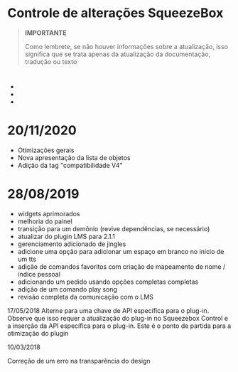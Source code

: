 # Controle de alterações SqueezeBox

>**IMPORTANTE**
>
>Como lembrete, se não houver informações sobre a atualização, isso significa que se trata apenas da atualização da documentação, tradução ou texto

# 

- 
- 
- 

# 20/11/2020

- Otimizações gerais
- Nova apresentação da lista de objetos
- Adição da tag "compatibilidade V4"

# 28/08/2019

- widgets aprimorados
- melhoria do painel
- transição para um demônio (revive dependências, se necessário)
- atualizar do plugin LMS para 2.1.1
- gerenciamento adicionado de jingles
- adicione uma opção para adicionar um espaço em branco no início de um tts
- adição de comandos favoritos com criação de mapeamento de nome / índice pessoal
- adicionando um pedido usando opções completas completas
- adição de um comando play song
- revisão completa da comunicação com o LMS

17/05/2018
Alterne para uma chave de API específica para o plug-in. Observe que isso requer a atualização do plug-in no Squeezebox Control e a inserção da API específica para o plug-in. Este é o ponto de partida para a otimização do plugin

10/03/2018

Correção de um erro na transparência do design
